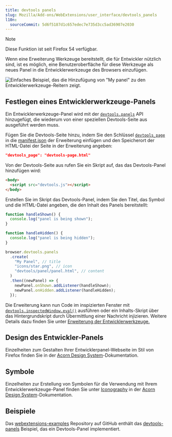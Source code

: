 ```yaml
---
title: devtools panels
slug: Mozilla/Add-ons/WebExtensions/user_interface/devtools_panels
l10n:
  sourceCommit: 5d6f5187d1c657edec7e735d3cc5ad36907e2030
---
```


> [!NOTE]
> Diese Funktion ist seit Firefox 54 verfügbar.

Wenn eine Erweiterung Werkzeuge bereitstellt, die für Entwickler nützlich sind, ist es möglich, eine Benutzeroberfläche für diese Werkzeuge als neues Panel in die Entwicklerwerkzeuge des Browsers einzufügen.

![Einfaches Beispiel, das die Hinzufügung von "My panel" zu den Entwicklerwerkzeuge-Reitern zeigt.](developer_panel_tab.png)

## Festlegen eines Entwicklerwerkzeuge-Panels

Ein Entwicklerwerkzeuge-Panel wird mit der [`devtools.panels`](/de/docs/Mozilla/Add-ons/WebExtensions/API/devtools/panels) API hinzugefügt, die wiederum von einer speziellen Devtools-Seite aus ausgeführt werden muss.

Fügen Sie die Devtools-Seite hinzu, indem Sie den Schlüssel [`devtools_page`](/de/docs/Mozilla/Add-ons/WebExtensions/manifest.json/devtools_page) in die [manifest.json](/de/docs/Mozilla/Add-ons/WebExtensions/manifest.json) der Erweiterung einfügen und den Speicherort der HTML-Datei der Seite in der Erweiterung angeben:

```json
"devtools_page": "devtools-page.html"
```

Von der Devtools-Seite aus rufen Sie ein Skript auf, das das Devtools-Panel hinzufügen wird:

```html
<body>
  <script src="devtools.js"></script>
</body>
```

Erstellen Sie im Skript das Devtools-Panel, indem Sie den Titel, das Symbol und die HTML-Datei angeben, die den Inhalt des Panels bereitstellt:

```js
function handleShown() {
  console.log("panel is being shown");
}

function handleHidden() {
  console.log("panel is being hidden");
}

browser.devtools.panels
  .create(
    "My Panel", // title
    "icons/star.png", // icon
    "devtools/panel/panel.html", // content
  )
  .then((newPanel) => {
    newPanel.onShown.addListener(handleShown);
    newPanel.onHidden.addListener(handleHidden);
  });
```

Die Erweiterung kann nun Code im inspizierten Fenster mit [`devtools.inspectedWindow.eval()`](/de/docs/Mozilla/Add-ons/WebExtensions/API/devtools/inspectedWindow/eval) ausführen oder ein Inhalts-Skript über das Hintergrundskript durch Übermittlung einer Nachricht injizieren. Weitere Details dazu finden Sie unter [Erweiterung der Entwicklerwerkzeuge.](/de/docs/Mozilla/Add-ons/WebExtensions/Extending_the_developer_tools)

## Design des Entwickler-Panels

Einzelheiten zum Gestalten Ihrer Entwicklerpanel-Webseite im Stil von Firefox finden Sie in der [Acorn Design System](https://acorn.firefox.com/latest)-Dokumentation.

## Symbole

Einzelheiten zur Erstellung von Symbolen für die Verwendung mit Ihrem Entwicklerwerkzeuge-Panel finden Sie unter [Iconography](https://acorn.firefox.com/latest/foundations/styles/iconography-QEDMXQqj) in der [Acorn Design System](https://acorn.firefox.com/latest)-Dokumentation.

## Beispiele

Das [webextensions-examples](https://github.com/mdn/webextensions-examples) Repository auf GitHub enthält das [devtools-panels](https://github.com/mdn/webextensions-examples/tree/main/devtools-panels) Beispiel, das ein Devtools-Panel implementiert.
